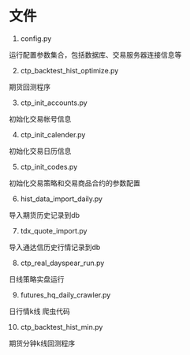 
# 文件

1. config.py 

运行配置参数集合，包括数据库、交易服务器连接信息等

2. ctp_backtest_hist_optimize.py 
 
 期货回测程序
 
3. ctp_init_accounts.py

初始化交易帐号信息

4. ctp_init_calender.py 

初始化交易日历信息 

5. ctp_init_codes.py 

初始化交易策略和交易商品合约的参数配置

6. hist_data_import_daily.py 

导入期货历史记录到db

7. tdx_quote_import.py 

导入通达信历史行情记录到db

8. ctp_real_dayspear_run.py 

日线策略实盘运行

9. futures_hq_daily_crawler.py 

日行情k线 爬虫代码

10. ctp_backtest_hist_min.py 

期货分钟k线回测程序